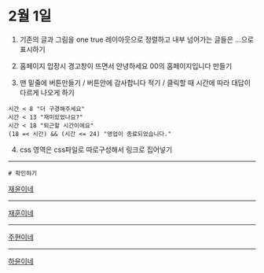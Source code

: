 # 2월 1일 

1. 기존의 글과 그림을 one true 레이아웃으로 정렬하고 내부 넘어가는 글들은 ...으로 표시하기

2. 홈페이지 입장시 경고창이 뜨면서 안녕하세요 00의 홈페이지입니다 만들기

3. 맨 밑줄에 버튼만들기 / 버튼안에 감사합니다 적기 / 클릭할 때 시간에 따라 대답이 다르게 나오게 하기

```
시간 < 8 "더 구경해주세요"
시간 < 13 "재미있었나요?"
시간 < 18 "퇴근할 시간이에요"
(18 =< 시간) && (시간 <= 24) "영업이 종료되었습니다."
```

4. css 영역은 css파일로 따로구성해서 링크로 집어넣기

-----------------------
```
# 확인하기
```
[재윤이네](https://github.com/jacksimuse/IoT_Study/tree/main/WEB(HTML%2CCSS%2CJavascript)/0128/%EC%9E%AC%EC%9C%A4)

-------------------

[재훈이네](https://github.com/jacksimuse/IoT_Study/tree/main/WEB(HTML%2CCSS%2CJavascript)/0128/%EC%9E%AC%ED%9B%88)

-------------------------

[주현이네](https://github.com/jacksimuse/IoT_Study/tree/main/WEB(HTML%2CCSS%2CJavascript)/0128/%EC%A3%BC%ED%98%84)

------------------------------------------------

[하윤이네](https://github.com/jacksimuse/IoT_Study/tree/main/WEB(HTML%2CCSS%2CJavascript)/0128/%ED%95%98%EC%9C%A4)

